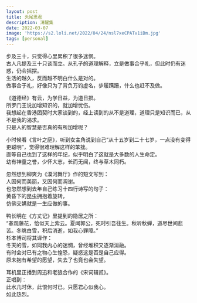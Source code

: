 ```yaml
---
layout: post
title: 头尾思君
description: 清醒集
date: 2022-03-07
image: 'https://s2.loli.net/2022/04/24/nsl7xeCPATv1iBm.jpg'
tags: [personal]
---
```


步及三十，只觉得心里累积了很多迷惘。  
古人凡提及三十只谈而立。从孔子的道理解释，立是做事合乎礼，但此时仍有迷惑，仍会摇摆。  
生活的越久，反而越不明白什么是对的。  
做事合于礼，好像只为了背负万钧虚名，步履蹒跚，什么也赶不及做。

《道德经》有云，为学日益，为道日损。  
所罗门王说加增知识的，就加增忧伤。  
我想起在香港团契时大家谈到的，经上读到的从不是道理，道理只是知识而已，从不是我的渴求。  
只是人的智慧是否真的有所加增呢？

小时候看《言叶之庭》，听到女主角说到自己“从十五岁到二十七岁，一点没有变得更聪明”，觉得很难理解这样的笨拙。  
直等自己也到了这样的年纪，似乎明白了这就是大多数的人生命定。  
幼有神童之誉，少怀大志，长而无闻，终与草木同朽。

忽然想到柳爽为《漠河舞厅》作的短文写到：  
人因何而美丽，又因何而凋谢。  
也忽然想到去年自己练习十四行诗写的句子：  
黄昏下的昆虫拥抱着旋转，  
仿佛交媾就是一生应做的事。

鸭长明在《方丈记》里提到的隐居之所：  
“春观藤花，恰似天上紫云。夏闻郭公，死时引吾往生。秋听秋蝉，道尽世间悲苦。冬眺白雪，积后消逝，如我心罪障。”  
杉本博司将其译作：  
冬天的雪，如同我内心的迷惘，曾经堆积又逐渐消融。  
有时会对已有之物心生惶恐，疑惑这是否是自己应得。  
原未抱有希望的愿望，失去了也竟也会失望。

耳机里正播到周迅和老狼合作的《宋词辑贰》。  
正唱到：  
此水几时休，此恨何时已。只愿君心似我心。  
如此热烈。